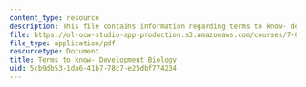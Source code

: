 ```yaml
---
content_type: resource
description: This file contains information regarding terms to know- development biology.
file: https://ol-ocw-studio-app-production.s3.amazonaws.com/courses/7-013-introductory-biology-spring-2013/5cb9db531da641b778c7e25dbf774234_MIT7_013S13_DevelopmeBio.pdf
file_type: application/pdf
resourcetype: Document
title: Terms to know- Development Biology
uid: 5cb9db53-1da6-41b7-78c7-e25dbf774234
---
```

